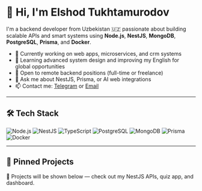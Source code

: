 # 👋 Hi, I'm Elshod Tukhtamurodov

I'm a backend developer from Uzbekistan 🇺🇿 passionate about building scalable APIs and smart systems using **Node.js**, **NestJS**, **MongoDB**, **PostgreSQL**, **Prisma**, and **Docker**.

- 🔭 Currently working on web apps, microservices, and crm systems
- 🌱 Learning advanced system design and improving my English for global opportunities
- 💼 Open to remote backend positions (full-time or freelance)
- 💬 Ask me about NestJS, Prisma, or AI web integrations
- 📫 Contact me: [Telegram](https://t.me/elshodbek_t) or [Email](https://mailto:elshodweb@gmail.com)

---

## 🛠️ Tech Stack

![Node.js](https://img.shields.io/badge/-Node.js-339933?style=flat&logo=node.js&logoColor=white)
![NestJS](https://img.shields.io/badge/-NestJS-E0234E?style=flat&logo=nestjs&logoColor=white)
![TypeScript](https://img.shields.io/badge/-TypeScript-007ACC?style=flat&logo=typescript&logoColor=white)
![PostgreSQL](https://img.shields.io/badge/-PostgreSQL-336791?style=flat&logo=postgresql&logoColor=white)
![MongoDB](https://img.shields.io/badge/-MongoDB-47A248?style=flat&logo=mongodb&logoColor=white)
![Prisma](https://img.shields.io/badge/-Prisma-2D3748?style=flat&logo=prisma&logoColor=white)
![Docker](https://img.shields.io/badge/-Docker-2496ED?style=flat&logo=docker&logoColor=white)

---

## 📌 Pinned Projects

📂 Projects will be shown below — check out my NestJS APIs, quiz app, and dashboard.
